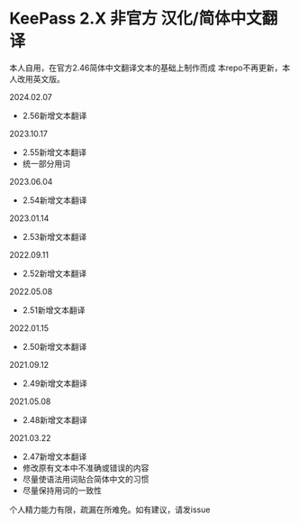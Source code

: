 # KeePass 2.X 非官方 汉化/简体中文翻译

本人自用，在官方2.46简体中文翻译文本的基础上制作而成
本repo不再更新，本人改用英文版。

2024.02.07
* 2.56新增文本翻译

2023.10.17
* 2.55新增文本翻译
* 统一部分用词

2023.06.04
* 2.54新增文本翻译

2023.01.14
* 2.53新增文本翻译

2022.09.11
* 2.52新增文本翻译

2022.05.08
* 2.51新增文本翻译

2022.01.15
* 2.50新增文本翻译

2021.09.12
* 2.49新增文本翻译

2021.05.08
* 2.48新增文本翻译

2021.03.22
* 2.47新增文本翻译
* 修改原有文本中不准确或错误的内容
* 尽量使语法用词贴合简体中文的习惯
* 尽量保持用词的一致性

个人精力能力有限，疏漏在所难免。如有建议，请发issue
